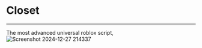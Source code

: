 # Closet
--------
The most advanced universal roblox script, 
![Screenshot 2024-12-27 214337](https://github.com/user-attachments/assets/b606e0dc-0af5-4674-b073-6940a099bd61)
